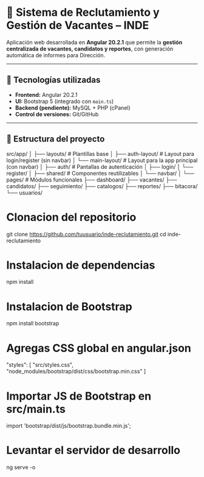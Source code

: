 # 📌 Sistema de Reclutamiento y Gestión de Vacantes – INDE

Aplicación web desarrollada en **Angular 20.2.1** que permite la **gestión centralizada de vacantes, candidatos y reportes**, con generación automática de informes para Dirección.

---

## 🚀 Tecnologías utilizadas

- **Frontend:** Angular 20.2.1
- **UI:** Bootstrap 5 (integrado con `main.ts`)
- **Backend (pendiente):** MySQL + PHP (cPanel)
- **Control de versiones:** Git/GitHub

---

## 📂 Estructura del proyecto

src/app/
│
├── layouts/ # Plantillas base
│ ├── auth-layout/ # Layout para login/register (sin navbar)
│ └── main-layout/ # Layout para la app principal (con navbar)
│
├── auth/ # Pantallas de autenticación
│ ├── login/
│ └── register/
│
├── shared/ # Componentes reutilizables
│ └── navbar/
│
└── pages/ # Módulos funcionales
├── dashboard/
├── vacantes/
├── candidatos/
├── seguimiento/
├── catalogos/
├── reportes/
├── bitacora/
└── usuarios/

# Clonacion del repositorio

git clone https://github.com/tuusuario/inde-reclutamiento.git
cd inde-reclutamiento

# Instalacion de dependencias

npm install

# Instalacion de Bootstrap

npm install bootstrap

# Agregas CSS global en angular.json

"styles": [
"src/styles.css",
"node_modules/bootstrap/dist/css/bootstrap.min.css"
]

# Importar JS de Bootstrap en src/main.ts

import 'bootstrap/dist/js/bootstrap.bundle.min.js';

# Levantar el servidor de desarrollo

ng serve -o
